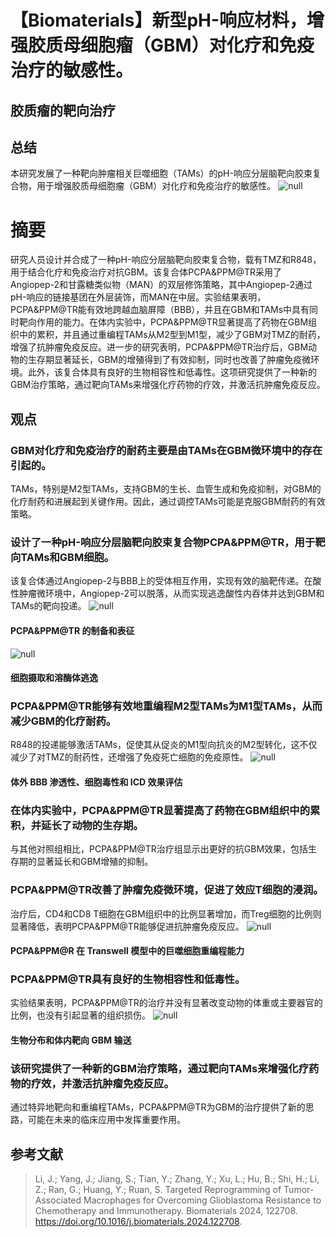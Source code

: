 ﻿

#  【Biomaterials】新型pH-响应材料，增强胶质母细胞瘤（GBM）对化疗和免疫治疗的敏感性。 
 


## 胶质瘤的靶向治疗

## 总结

本研究发展了一种靶向肿瘤相关巨噬细胞（TAMs）的pH-响应分层脑靶向胶束复合物，用于增强胶质母细胞瘤（GBM）对化疗和免疫治疗的敏感性。
![](../asset/2024-08-03_87353d2e42e48c675152b8c383045476_0.png "null")
# 摘要

研究人员设计并合成了一种pH-响应分层脑靶向胶束复合物，载有TMZ和R848，用于结合化疗和免疫治疗对抗GBM。该复合体PCPA&PPM@TR采用了Angiopep-2和甘露糖类似物（MAN）的双层修饰策略，其中Angiopep-2通过pH-响应的链接基团在外层装饰，而MAN在中层。实验结果表明，PCPA&PPM@TR能有效地跨越血脑屏障（BBB），并且在GBM和TAMs中具有同时靶向作用的能力。在体内实验中，PCPA&PPM@TR显著提高了药物在GBM组织中的累积，并且通过重编程TAMs从M2型到M1型，减少了GBM对TMZ的耐药，增强了抗肿瘤免疫反应。进一步的研究表明，PCPA&PPM@TR治疗后，GBM动物的生存期显著延长，GBM的增殖得到了有效抑制，同时也改善了肿瘤免疫微环境。此外，该复合体具有良好的生物相容性和低毒性。这项研究提供了一种新的GBM治疗策略，通过靶向TAMs来增强化疗药物的疗效，并激活抗肿瘤免疫反应。

## 观点

### **GBM对化疗和免疫治疗的耐药主要是由TAMs在GBM微环境中的存在引起的。**

TAMs，特别是M2型TAMs，支持GBM的生长、血管生成和免疫抑制，对GBM的化疗耐药和进展起到关键作用。因此，通过调控TAMs可能是克服GBM耐药的有效策略。

### **设计了一种pH-响应分层脑靶向胶束复合物PCPA&PPM@TR，用于靶向TAMs和GBM细胞。**

该复合体通过Angiopep-2与BBB上的受体相互作用，实现有效的脑靶传递。在酸性肿瘤微环境中，Angiopep-2可以脱落，从而实现逃逸酸性内吞体并达到GBM和TAMs的靶向投递。
![](../asset/2024-08-03_452abbaf90cec48b8f371acc9a46d9eb_1.png "null")
#### PCPA&PPM@TR 的制备和表征
![](../asset/2024-08-03_f1df64920c46aca57bf014ecac69ced5_2.png "null")
#### 细胞摄取和溶酶体逃逸

### **PCPA&PPM@TR能够有效地重编程M2型TAMs为M1型TAMs，从而减少GBM的化疗耐药。**

R848的投递能够激活TAMs，促使其从促炎的M1型向抗炎的M2型转化，这不仅减少了对TMZ的耐药性，还增强了免疫死亡细胞的免疫原性。
![](../asset/2024-08-03_1da7dad37712771e90910490d832af96_3.png "null")
#### 体外 BBB 渗透性、细胞毒性和 ICD 效果评估

### **在体内实验中，PCPA&PPM@TR显著提高了药物在GBM组织中的累积，并延长了动物的生存期。**

与其他对照组相比，PCPA&PPM@TR治疗组显示出更好的抗GBM效果，包括生存期的显著延长和GBM增殖的抑制。

### **PCPA&PPM@TR改善了肿瘤免疫微环境，促进了效应T细胞的浸润。**

治疗后，CD4和CD8 T细胞在GBM组织中的比例显著增加，而Treg细胞的比例则显著降低，表明PCPA&PPM@TR能够促进抗肿瘤免疫反应。
![](../asset/2024-08-03_dc80f52f067aca2c49699cc96397d272_4.png "null")
#### PCPA&PPM@R 在 Transwell 模型中的巨噬细胞重编程能力

### **PCPA&PPM@TR具有良好的生物相容性和低毒性。**

实验结果表明，PCPA&PPM@TR的治疗并没有显著改变动物的体重或主要器官的比例，也没有引起显著的组织损伤。
![](../asset/2024-08-03_e564b4ce72b0729ae4ecebbd5f6d4353_5.png "null")
#### 生物分布和体内靶向 GBM 输送

### **该研究提供了一种新的GBM治疗策略，通过靶向TAMs来增强化疗药物的疗效，并激活抗肿瘤免疫反应。**

通过特异地靶向和重编程TAMs，PCPA&PPM@TR为GBM的治疗提供了新的思路，可能在未来的临床应用中发挥重要作用。

## 参考文献

> Li, J.; Yang, J.; Jiang, S.; Tian, Y.; Zhang, Y.; Xu, L.; Hu, B.; Shi, H.; Li, Z.; Ran, G.; Huang, Y.; Ruan, S. Targeted Reprogramming of Tumor-Associated Macrophages for Overcoming Glioblastoma Resistance to Chemotherapy and Immunotherapy. Biomaterials 2024, 122708. https://doi.org/10.1016/j.biomaterials.2024.122708.
